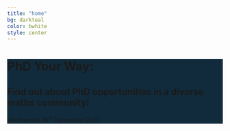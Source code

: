 ```yaml
---
title: "home"
bg: darkteal
color: bwhite
style: center 
---
```



  <div class="centered">
  <span class="fa-stack subtlecircle" style="font-size:100px; background:rgba(246,107,14,0.3)">
    <i class="fa fa-circle fa-stack-2x text-bwhite"></i>
    <i class="fa fa-book fa-stack-1x text-borange"></i>
  </span>

  <div class="text-box" style="background-color:#112B3C">
  <h1> PhD Your Way:</h1> 
  <h2>Find out about PhD opportunities in a diverse maths community! </h2> 
  <p> Wednesday 16<sup>th</sup> November 2022</p>
  </div>
  </div>
